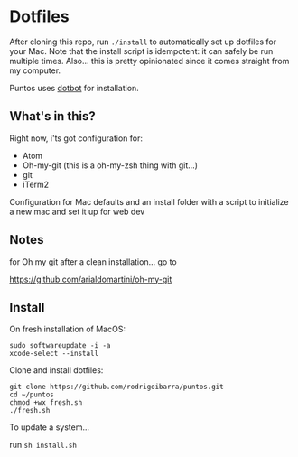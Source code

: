 # Dotfiles

After cloning this repo, run `./install` to automatically set up dotfiles for your Mac. Note that the install script is idempotent: it can safely be run multiple times. Also... this is pretty opinionated since it comes straight from my computer.

Puntos uses [dotbot](https://github.com/anishathalye/dotbot) for installation.

## What's in this?

Right now, i'ts got configuration for:
- Atom
- Oh-my-git (this is a oh-my-zsh thing with git...)
- git
- iTerm2

Configuration for Mac defaults and an install folder with a script to initialize a new mac and set it up for web dev


## Notes

for Oh my git after a clean installation... go to

https://github.com/arialdomartini/oh-my-git


## Install

On fresh installation of MacOS:

```shell
sudo softwareupdate -i -a
xcode-select --install
```

Clone and install dotfiles:

```shell
git clone https://github.com/rodrigoibarra/puntos.git
cd ~/puntos
chmod +wx fresh.sh
./fresh.sh
```
To update a system...

run `sh install.sh`
